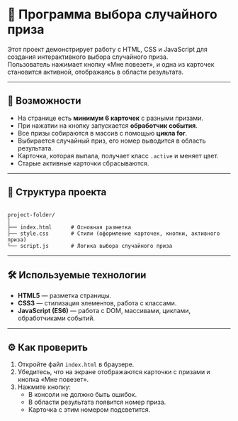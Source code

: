 # 🎁 Программа выбора случайного приза

Этот проект демонстрирует работу с HTML, CSS и JavaScript для создания интерактивного выбора случайного приза.  
Пользователь нажимает кнопку «Мне повезет», и одна из карточек становится активной, отображаясь в области результата.

---

## 🚀 Возможности
- На странице есть **минимум 6 карточек** с разными призами.  
- При нажатии на кнопку запускается **обработчик события**.  
- Все призы собираются в массив с помощью **цикла for**.  
- Выбирается случайный приз, его номер выводится в область результата.  
- Карточка, которая выпала, получает класс `.active` и меняет цвет.  
- Старые активные карточки сбрасываются.

---

## 📂 Структура проекта
```

project-folder/
│
├── index.html      # Основная разметка
├── style.css       # Стили (оформление карточек, кнопки, активного приза)
└── script.js       # Логика выбора случайного приза

```

---

## 🛠 Используемые технологии
- **HTML5** — разметка страницы.  
- **CSS3** — стилизация элементов, работа с классами.  
- **JavaScript (ES6)** — работа с DOM, массивами, циклами, обработчиками событий.  

---

## ⚙️ Как проверить
1. Откройте файл `index.html` в браузере.  
2. Убедитесь, что на экране отображаются карточки с призами и кнопка «Мне повезет».  
3. Нажмите кнопку:  
   - В консоли не должно быть ошибок.  
   - В области результата появится номер приза.  
   - Карточка с этим номером подсветится.  

